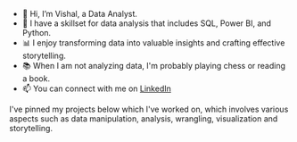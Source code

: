 * 👋 Hi, I’m Vishal, a Data Analyst.
* 🔧 I have a skillset for data analysis that includes SQL, Power BI, and Python.
* :bar_chart: I enjoy transforming data into valuable insights and crafting effective storytelling.
* :books: When I am not analyzing data, I'm probably playing chess or reading a book.
* 📫 You can connect with me on [LinkedIn](https://www.linkedin.com/in/vishallb/)

I've pinned my projects below which I've worked on, which involves various aspects such as data manipulation, analysis, wrangling, visualization and storytelling.

<!---
VishallB/VishallB is a ✨ special ✨ repository because its `README.md` (this file) appears on your GitHub profile.
You can click the Preview link to take a look at your changes.
--->
